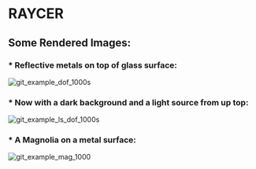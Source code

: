 # RAYCER

## Some Rendered Images:

### * Reflective metals on top of glass surface:

![git_example_dof_1000s](https://github.com/aritra0227/RAYCER/assets/54759130/8023a3d1-0680-49cd-ba78-19d1a5817314)

### * Now with a dark background and a light source from up top:
  
![git_example_ls_dof_1000s](https://github.com/aritra0227/RAYCER/assets/54759130/5ea89f13-e33e-41e7-b01b-b1225ffc96c3)

### * A Magnolia on a metal surface:

![git_example_mag_1000](https://github.com/aritra0227/RAYCER/assets/54759130/96f8cfec-1d45-46ab-a733-1c6a89e1e0d7)
